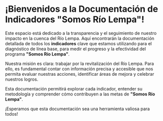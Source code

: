 # ¡Bienvenidos a la Documentación de Indicadores "Somos Río Lempa"!

Este espacio está dedicado a la transparencia y el seguimiento de nuestro impacto en la cuenca del Río Lempa. Aquí encontrarán la documentación detallada de todos los **indicadores** clave que estamos utilizando para el diagnóstico de línea base, para medir el progreso y la efectividad del programa **"Somos Río Lempa"**.

Nuestra misión es clara: trabajar por la revitalización del Río Lempa. Para ello, es fundamental contar con información precisa y accesible que nos permita evaluar nuestras acciones, identificar áreas de mejora y celebrar nuestros logros.

Esta documentación permitirá explorar cada indicador, entender su metodología y comprender cómo contribuyen a las metas de **"Somos Río Lempa"**.

¡Esperamos que esta documentación sea una herramienta valiosa para todos!
